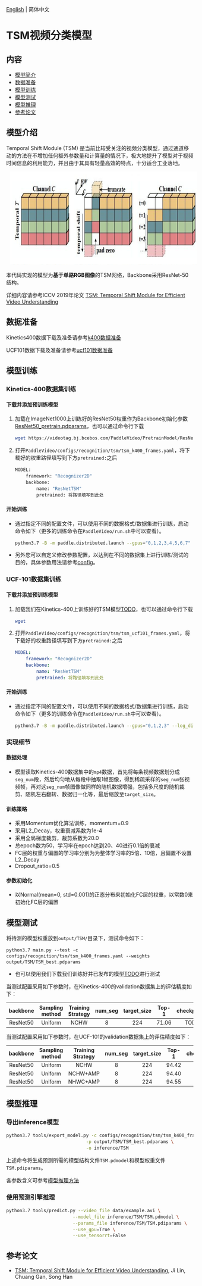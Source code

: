 [English](../../../en/model_zoo/recognition/tsm.md) | 简体中文

# TSM视频分类模型

## 内容

- [模型简介](#模型简介)
- [数据准备](#数据准备)
- [模型训练](#模型训练)
- [模型测试](#模型测试)
- [模型推理](#模型推理)
- [参考论文](#参考论文)

## 模型介绍

Temporal Shift Module (TSM) 是当前比较受关注的视频分类模型，通过通道移动的方法在不增加任何额外参数量和计算量的情况下，极大地提升了模型对于视频时间信息的利用能力，并且由于其具有轻量高效的特点，十分适合工业落地。

<div align="center">
<img src="../../../images/tsm_architecture.png" height=250 width=700 hspace='10'/> <br />
</div>



本代码实现的模型为**基于单路RGB图像**的TSM网络，Backbone采用ResNet-50结构。

详细内容请参考ICCV 2019年论文 [TSM: Temporal Shift Module for Efficient Video Understanding](https://arxiv.org/pdf/1811.08383.pdf)

## 数据准备

Kinetics400数据下载及准备请参考[k400数据准备](../../dataset/K400.md)

UCF101数据下载及准备请参考[ucf101数据准备](../../dataset/ucf101.md)

## 模型训练

### Kinetics-400数据集训练

#### **下载并添加预训练模型**

1. 加载在ImageNet1000上训练好的ResNet50权重作为Backbone初始化参数[ResNet50_pretrain.pdparams](https://videotag.bj.bcebos.com/PaddleVideo/PretrainModel/ResNet50_pretrain.pdparams)，也可以通过命令行下载
   
   ```bash
   wget https://videotag.bj.bcebos.com/PaddleVideo/PretrainModel/ResNet50_pretrain.pdparams
   ```
   
2. 打开`PaddleVideo/configs/recognition/tsm/tsm_k400_frames.yaml`，将下载好的权重路径填写到下方`pretrained:`之后

   ```bash
   MODEL:
       framework: "Recognizer2D"
       backbone:
           name: "ResNetTSM"
           pretrained: 将路径填写到此处
   ```

#### 开始训练

- 通过指定不同的配置文件，可以使用不同的数据格式/数据集进行训练，启动命令如下（更多的训练命令在`PaddleVideo/run.sh`中可以查看）。

  ```bash
  python3.7 -B -m paddle.distributed.launch --gpus="0,1,2,3,4,5,6,7" --log_dir=log_tsm main.py  --validate -c configs/recognition/tsm/tsm_k400_frames.yaml
  ```

- 另外您可以自定义修改参数配置，以达到在不同的数据集上进行训练/测试的目的，具体参数用法请参考[config](../../tutorials/config.md)。

### UCF-101数据集训练

#### **下载并添加预训练模型**

1. 加载我们在Kinetics-400上训练好的TSM模型[TODO]()，也可以通过命令行下载

   ```bash
   wget 
   ```

2. 打开`PaddleVideo/configs/recognition/tsm/tsm_ucf101_frames.yaml`，将下载好的权重路径填写到下方`pretrained:`之后

   ```yaml
   MODEL:
       framework: "Recognizer2D"
       backbone:
           name: "ResNetTSM"
           pretrained: 将路径填写到此处
   ```

#### 开始训练

- 通过指定不同的配置文件，可以使用不同的数据格式/数据集进行训练，启动命令如下（更多的训练命令在`PaddleVideo/run.sh`中可以查看）。

  ```bash
  python3.7 -B -m paddle.distributed.launch --gpus="0,1,2,3" --log_dir=log_tsm main.py  --validate -c configs/recognition/tsm/tsm_ucf101_frames.yaml
  ```

### 实现细节

#### **数据处理**

- 模型读取Kinetics-400数据集中的`mp4`数据，首先将每条视频数据划分成`seg_num`段，然后均匀地从每段中抽取1帧图像，得到稀疏采样的`seg_num`张视频帧，再对这`seg_num`帧图像做同样的随机数据增强，包括多尺度的随机裁剪、随机左右翻转、数据归一化等，最后缩放至`target_size`。

#### **训练策略**

- 采用Momentum优化算法训练，momentum=0.9
- 采用L2_Decay，权重衰减系数为1e-4
- 采用全局梯度裁剪，裁剪系数为20.0
- 总epoch数为50，学习率在epoch达到20、40进行0.1倍的衰减
- FC层的权重与偏置的学习率分别为为整体学习率的5倍、10倍，且偏置不设置L2_Decay
- Dropout_ratio=0.5

#### **参数初始化**

- 以Normal(mean=0, std=0.001)的正态分布来初始化FC层的权重，以常数0来初始化FC层的偏置

## 模型测试

将待测的模型权重放到`output/TSM/`目录下，测试命令如下：

```bas
python3.7 main.py --test -c configs/recognition/tsm/tsm_k400_frames.yaml --weights output/TSM/TSM_best.pdparams
```

- 也可以使用我们下载我们训练好并已发布的模型[TODO]()进行测试


当测试配置采用如下参数时，在Kinetics-400的validation数据集上的评估精度如下：

| backbone | Sampling method | Training Strategy | num_seg | target_size | Top-1 | checkpoints |
| :--------: | :---------------: | :-------: | :-----------: | :-----: | :-----------: | :-----------: |
| ResNet50 | Uniform         | NCHW | 8       | 224         | 71.06 | TODO        |

当测试配置采用如下参数时，在UCF-101的validation数据集上的评估精度如下：

| backbone | Sampling method | Training Strategy | num_seg | target_size | Top-1 | checkpoints |
| :------: | :-------------: | :-----------------: | :-----: | :---------: | :---: | :---------: |
| ResNet50 |     Uniform     | NCHW              |    8    |     224     | 94.42 |    TODO     |
| ResNet50 |     Uniform     | NCHW+AMP |    8    |     224     | 94.40 |    TODO     |
| ResNet50 |     Uniform     | NHWC+AMP |    8    |     224     | 94.55 |    TODO     |

## 模型推理

### 导出inference模型

```bash
python3.7 tools/export_model.py -c configs/recognition/tsm/tsm_k400_frames.yaml \
                              -p output/TSM/TSM_best.pdparams \
                              -o inference/TSM
```

上述命令将生成预测所需的模型结构文件`TSM.pdmodel`和模型权重文件`TSM.pdiparams`。

各参数含义可参考[模型推理方法](https://github.com/PaddlePaddle/PaddleVideo/blob/release/2.0/docs/zh-CN/start.md#2-%E6%A8%A1%E5%9E%8B%E6%8E%A8%E7%90%86) 

### 使用预测引擎推理

```bash
python3.7 tools/predict.py --video_file data/example.avi \
                         --model_file inference/TSM/TSM.pdmodel \
                         --params_file inference/TSM/TSM.pdiparams \
                         --use_gpu=True \
                         --use_tensorrt=False
```

## 参考论文

- [TSM: Temporal Shift Module for Efficient Video Understanding](https://arxiv.org/pdf/1811.08383.pdf), Ji Lin, Chuang Gan, Song Han

